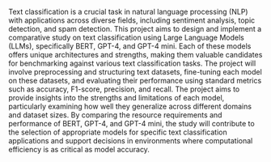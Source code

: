Text classification is a crucial task in natural language processing (NLP) with applications across diverse fields, 
including sentiment analysis, topic detection, and spam detection. This project aims to design and implement a 
comparative study on text classification using Large Language Models (LLMs), specifically BERT, GPT-4, and 
GPT-4 mini. Each of these models offers unique architectures and strengths, making them valuable candidates 
for benchmarking against various text classification tasks. The project will involve preprocessing and structuring 
text datasets, fine-tuning each model on these datasets, and evaluating their performance using standard metrics 
such as accuracy, F1-score, precision, and recall. The project aims to provide insights into the strengths and 
limitations of each model, particularly examining how well they generalize across different domains and dataset 
sizes. By comparing the resource requirements and performance of BERT, GPT-4, and GPT-4 mini, the study 
will contribute to the selection of appropriate models for specific text classification applications and support 
decisions in environments where computational efficiency is as critical as model accuracy. 
